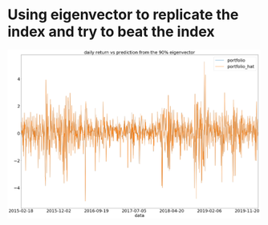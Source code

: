 # Using eigenvector to replicate the index and try to beat the index

![1](https://github.com/Yang-Tao-YT/HW/raw/master/Homework%204%20-%20PCA%20and%20eigenvector/pic/1.png)

